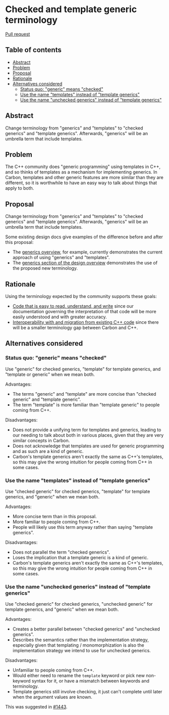 # Checked and template generic terminology

<!--
Part of the Carbon Language project, under the Apache License v2.0 with LLVM
Exceptions. See /LICENSE for license information.
SPDX-License-Identifier: Apache-2.0 WITH LLVM-exception
-->

[Pull request](https://github.com/carbon-language/carbon-lang/pull/2138)

<!-- toc -->

## Table of contents

-   [Abstract](#abstract)
-   [Problem](#problem)
-   [Proposal](#proposal)
-   [Rationale](#rationale)
-   [Alternatives considered](#alternatives-considered)
    -   [Status quo: "generic" means "checked"](#status-quo-generic-means-checked)
    -   [Use the name "templates" instead of "template generics"](#use-the-name-templates-instead-of-template-generics)
    -   [Use the name "unchecked generics" instead of "template generics"](#use-the-name-unchecked-generics-instead-of-template-generics)

<!-- tocstop -->

## Abstract

Change terminology from "generics" and "templates" to "checked generics" and
"template generics". Afterwards, "generics" will be an umbrella term that
include templates.

## Problem

The C++ community does "generic programming" using templates in C++, and so
thinks of templates as a mechanism for implementing generics. In Carbon,
templates and other generic features are more similar than they are different,
so it is worthwhile to have an easy way to talk about things that apply to both.

## Proposal

Change terminology from "generics" and "templates" to "checked generics" and
"template generics". Afterwards, "generics" will be an umbrella term that
include templates.

Some existing design docs give examples of the difference before and after this
proposal:

-   The [generics overview](/docs/design/generics/overview.md), for example,
    currently demonstrates the current approach of using "generics" and
    "templates".
-   The
    [generics section of the design overview](/docs/design/README.md#generics)
    demonstrates the use of the proposed new terminology.

## Rationale

Using the terminology expected by the community supports these goals:

-   [Code that is easy to read, understand, and write](/docs/project/goals.md#code-that-is-easy-to-read-understand-and-write)
    since our documentation governing the interpretation of that code will be
    more easily understood and with greater accuracy.
-   [Interoperability with and migration from existing C++ code](/docs/project/goals.md#interoperability-with-and-migration-from-existing-c-code)
    since there will be a smaller terminology gap between Carbon and C++.

## Alternatives considered

### Status quo: "generic" means "checked"

Use "generic" for checked generics, "template" for template generics, and
"template or generic" when we mean both.

Advantages:

-   The terms "generic" and "template" are more concise than "checked generic"
    and "template generic".
-   The term "template" is more familiar than "template generic" to people
    coming from C++.

Disadvantages:

-   Does not provide a unifying term for templates and generics, leading to our
    needing to talk about both in various places, given that they are very
    similar concepts in Carbon.
-   Does not acknowledge that templates are used for generic programming and as
    such are a kind of generic.
-   Carbon's template generics aren't exactly the same as C++'s templates, so
    this may give the wrong intuition for people coming from C++ in some cases.

### Use the name "templates" instead of "template generics"

Use "checked generic" for checked generics, "template" for template generics,
and "generic" when we mean both.

Advantages:

-   More concise term than in this proposal.
-   More familiar to people coming from C++.
-   People will likely use this term anyway rather than saying "template
    generics".

Disadvantages:

-   Does not parallel the term "checked generics".
-   Loses the implication that a template generic is a kind of generic.
-   Carbon's template generics aren't exactly the same as C++'s templates, so
    this may give the wrong intuition for people coming from C++ in some cases.

### Use the name "unchecked generics" instead of "template generics"

Use "checked generic" for checked generics, "unchecked generic" for template
generics, and "generic" when we mean both.

Advantages:

-   Creates a better parallel between "checked generics" and "unchecked
    generics".
-   Describes the semantics rather than the implementation strategy, especially
    given that templating / monomorphization is also the implementation strategy
    we intend to use for unchecked generics.

Disadvantages:

-   Unfamiliar to people coming from C++.
-   Would either need to rename the `template` keyword or pick new non-keyword
    syntax for it, or have a mismatch between keywords and terminology.
-   Template generics still involve checking, it just can't complete until later
    when the argument values are known.

This was suggested in
[#1443](https://github.com/carbon-language/carbon-lang/pull/1443).
